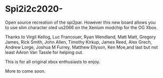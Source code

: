 # Spi2i2c2020-
Open source recreation of the spi2par. However this new board  allows you to use slim character oled us2066 on the Xenium modchip for the OG Xbox. 

Thanks to Virgil Kellog, Luc Francouer, Ryan Wendland, Matt Matt, Gregory James, Rick Smith, John Allen, Timothy Kirkup, James Reed, Alex Grech, Andrew Lorge, Joshua M Furrey, Matthew Ellyson, Ken Moe,and last but not least AAron Van Tassle for helping out.

This is for all original xbox enthusiasts to enjoy.

More to come soon.
